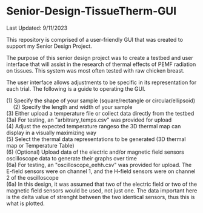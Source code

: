 # Senior-Design-TissueTherm-GUI
Last Updated: 9/11/2023

This repository is comprised of a user-friendly GUI that was created to support my Senior Design Project. 

The purpose of this senior design project was to create a testbed and user interface that will assist in the research of thermal effects of PEMF radiation on tissues. This system was most often tested with raw chicken breast. 

The user interface allows adjustments to be specific in its representation for each trial. The following is a guide to operating the GUI.

(1) Specify the shape of your sample (square/rectangle or circular/ellipsoid) <br/>
&emsp; (2) Specify the length and width of your sample <br/>
(3) Either upload a temperature file or collect data directly from the testbed <br/>
   (3a) For testing, an "arbitrary_temps.csv" was provided for upload <br/>
(4) Adjust the expected temperature rangeso the 3D thermal map can display in a visually maximizing way <br/>
(5) Select the thermal data representations to be generated (3D thermal map or Temperature Table) <br/>
(6) (Optional) Upload data of the electric and/or magnetic field sensors oscilloscope data to generate their graphs over time <br/>
   (6a) For testing, an "oscilloscope_eehh.csv" was provided for upload. The E-field sensors were on channel 1, and the H-field sensors were on channel 2 of the oscilloscope <br/>
   (6a) In this design, it was assumed that two of the electric field or two of the magnetic field sensors would be used, not just one. The data important here is the delta value of strenght between the two identical sensors, thus this is what is plotted.

